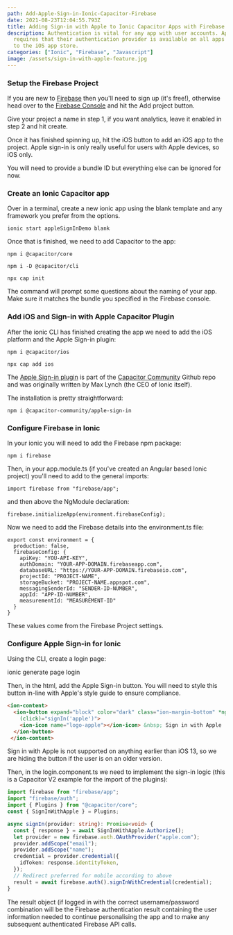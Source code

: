 ```yaml
---
path: Add-Apple-Sign-in-Ionic-Capacitor-Firebase
date: 2021-08-23T12:04:55.793Z
title: Adding Sign-in with Apple to Ionic Capacitor Apps with Firebase
description: Authentication is vital for any app with user accounts. Apple
  requires that their authentication provider is available on all apps submitted
  to the iOS app store.
categories: ["Ionic", "Firebase", "Javascript"]
image: /assets/sign-in-with-apple-feature.jpg
---
```

### Setup the Firebase Project

If you are new to [Firebase](https://firebase.google.com) then you'll need to sign up (it's free!), otherwise head over to the [Firebase Console](https://console.firebase.google.com) and hit the Add project button.

Give your project a name in step 1, if you want analytics, leave it enabled in step 2 and hit create.

Once it has finished spinning up, hit the iOS button to add an iOS app to the project. Apple sign-in is only really useful for users with Apple devices, so iOS only.

You will need to provide a bundle ID but everything else can be ignored for now.

### Create an Ionic Capacitor app

Over in a terminal, create a new ionic app using the blank template and any framework you prefer from the options.

`ionic start appleSignInDemo blank`

Once that is finished, we need to add Capacitor to the app:

`npm i @capacitor/core`

`npm i -D @capacitor/cli`

`npx cap init`

The command will prompt some questions about the naming of your app. Make sure it matches the bundle you specified in the Firebase console.

### Add iOS and Sign-in with Apple Capacitor Plugin

After the ionic CLI has finished creating the app we need to add the iOS platform and the Apple Sign-in plugin:

`npm i @capacitor/ios`

`npx cap add ios`

The [Apple Sign-in plugin](https://github.com/capacitor-community/apple-sign-in) is part of the [Capacitor Community](https://github.com/capacitor-community) Github repo and was originally written by Max Lynch (the CEO of Ionic itself).

The installation is pretty straightforward:

`npm i @capacitor-community/apple-sign-in`

### Configure Firebase in Ionic

In your ionic you will need to add the Firebase npm package:

`npm i firebase`

Then, in your app.module.ts (if you've created an Angular based Ionic project) you'll need to add to the general imports:

`import firebase from "firebase/app";`

and then above the NgModule declaration:

`firebase.initializeApp(environment.firebaseConfig);`

Now we need to add the Firebase details into the environment.ts file:

```
export const environment = {
  production: false,
  firebaseConfig: {
    apiKey: "YOU-API-KEY",
    authDomain: "YOUR-APP-DOMAIN.firebaseapp.com",
    databaseURL: "https://YOUR-APP-DOMAIN.firebaseio.com",
    projectId: "PROJECT-NAME",
    storageBucket: "PROJECT-NAME.appspot.com",
    messagingSenderId: "SENDER-ID-NUMBER",
    appId: "APP-ID-NUMBER",
    measurementId: "MEASUREMENT-ID"
  }
}
```

These values come from the Firebase Project settings.

### Configure Apple Sign-in for Ionic

Using the CLI, create a login page:

ionic generate page login

Then, in the html, add the Apple Sign-in button. You will need to style this button in-line with Apple's style guide to ensure compliance.

```html
<ion-content>
  <ion-button expand="block" color="dark" class="ion-margin-bottom" *ngIf="iosVersion >= 13"
    (click)="signIn('apple')">
    <ion-icon name="logo-apple"></ion-icon> &nbsp; Sign in with Apple
  </ion-button>
 </ion-content>
```

Sign in with Apple is not supported on anything earlier than iOS 13, so we are hiding the button if the user is on an older version.

Then, in the login.component.ts we need to implement the sign-in logic (this is a Capacitor V2 example for the import of the plugins):

```typescript
import firebase from "firebase/app";
import "firebase/auth";
import { Plugins } from "@capacitor/core";
const { SignInWithApple } = Plugins;

async signIn(provider: string): Promise<void> {
  const { response } = await SignInWithApple.Authorize();
  let provider = new firebase.auth.OAuthProvider("apple.com");
  provider.addScope("email");
  provider.addScope("name");
  credential = provider.credential({
    idToken: response.identityToken,
  });
  // Redirect preferred for mobile according to above
  result = await firebase.auth().signInWithCredential(credential);
}
```

The result object (if logged in with the correct username/password combination will be the Firebase authentication result containing the user information needed to continue personalising the app and to make any subsequent authenticated Firebase API calls.